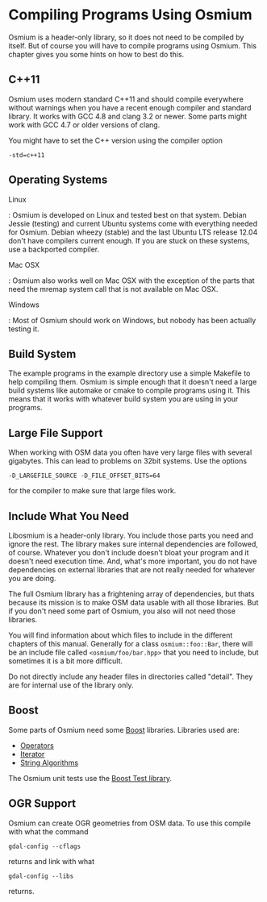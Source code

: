 # Compiling Programs Using Osmium

Osmium is a header-only library, so it does not need to be compiled by
itself. But of course you will have to compile programs using Osmium.
This chapter gives you some hints on how to best do this.

## C++11

Osmium uses modern standard C++11 and should compile everywhere without
warnings when you have a recent enough compiler and standard library.
It works with GCC 4.8 and clang 3.2 or newer. Some parts might work
with GCC 4.7 or older versions of clang.

You might have to set the C++ version using the compiler option

    -std=c++11


## Operating Systems

Linux

:   Osmium is developed on Linux and tested best on that system.
    Debian Jessie (testing) and current Ubuntu systems come with
    everything needed for Osmium. Debian wheezy (stable) and the
    last Ubuntu LTS release 12.04 don't have compilers current
    enough. If you are stuck on these systems, use a backported
    compiler.

Mac OSX    

:   Osmium also works well on Mac OSX with the exception of the parts
    that need the mremap system call that is not available on Mac OSX.

Windows    

:   Most of Osmium should work on Windows, but nobody has been
    actually testing it.
        
## Build System

The example programs in the example directory use a simple
Makefile to help compiling them.  Osmium is simple enough that
it doesn't need a large build systems like automake or cmake to
compile programs using it. This means that it works with
whatever build system you are using in your programs.
        
## Large File Support

When working with OSM data you often have very large files with
several gigabytes. This can lead to problems on 32bit systems.
Use the options

    -D_LARGEFILE_SOURCE -D_FILE_OFFSET_BITS=64

for the compiler to make sure that large files work. 
        
## Include What You Need

Libosmium is a header-only library. You include those parts you need and ignore
the rest. The library makes sure internal dependencies are followed, of course.
Whatever you don't include doesn't bloat your program and it doesn't need
execution time. And, what's more important, you do not have dependencies on
external libraries that are not really needed for whatever you are doing.

The full Osmium library has a frightening array of dependencies, but thats because
its mission is to make OSM data usable with all those libraries. But if you don't
need some part of Osmium, you also will not need those libraries.
            
You will find information about which files to include in the different
chapters of this manual. Generally for a class `osmium::foo::Bar`, there will be
an include file called `<osmium/foo/bar.hpp>` that you need to include, but
sometimes it is a bit more difficult.

Do not directly include any header files in directories called "detail". They
are for internal use of the library only.
            
## Boost

Some parts of Osmium need some [Boost](http://www.boost.org/)
libraries. Libraries used are:

* [Operators](http://www.boost.org/libs/utility/operators.htm)
* [Iterator](http://www.boost.org/libs/iterator/doc/)
* [String Algorithms](http://www.boost.org/doc/libs/1_55_0/libs/algorithm/string/)

The Osmium unit tests use the [Boost Test library](http://www.boost.org/libs/test/).

## OGR Support

Osmium can create OGR geometries from OSM data. To use this compile with what the
command

    gdal-config --cflags

returns and link with what

    gdal-config --libs

returns.

